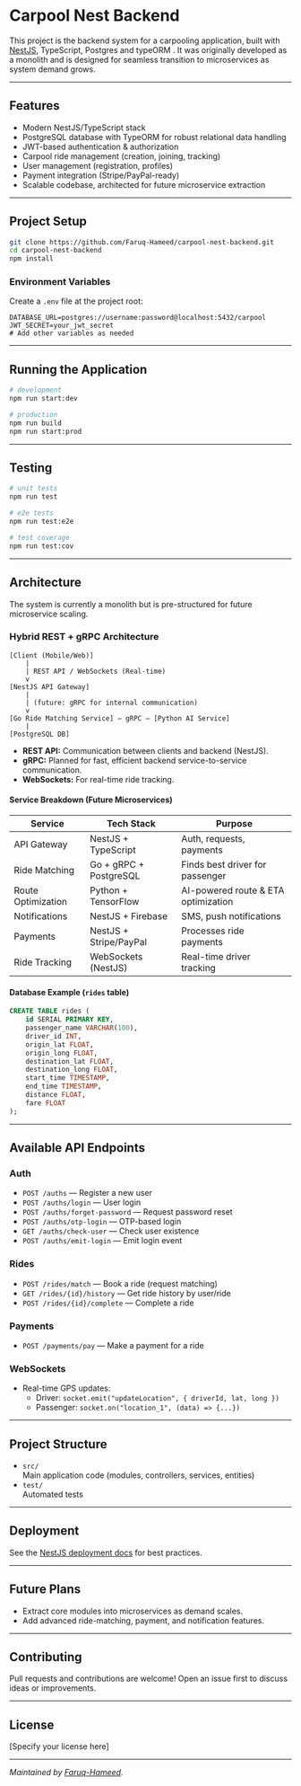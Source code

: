 # Carpool Nest Backend

This project is the backend system for a carpooling application, built with [NestJS](https://nestjs.com/), TypeScript, Postgres and typeORM . It was originally developed as a monolith and is designed for seamless transition to microservices as system demand grows.

-----

## Features

- Modern NestJS/TypeScript stack
- PostgreSQL database with TypeORM for robust relational data handling
- JWT-based authentication & authorization
- Carpool ride management (creation, joining, tracking)
- User management (registration, profiles)
- Payment integration (Stripe/PayPal-ready)
- Scalable codebase, architected for future microservice extraction

---

## Project Setup

```bash
git clone https://github.com/Faruq-Hameed/carpool-nest-backend.git
cd carpool-nest-backend
npm install
```

### Environment Variables

Create a `.env` file at the project root:

```
DATABASE_URL=postgres://username:password@localhost:5432/carpool
JWT_SECRET=your_jwt_secret
# Add other variables as needed
```

---

## Running the Application

```bash
# development
npm run start:dev

# production
npm run build
npm run start:prod
```

---

## Testing

```bash
# unit tests
npm run test

# e2e tests
npm run test:e2e

# test coverage
npm run test:cov
```

---

## Architecture

The system is currently a monolith but is pre-structured for future microservice scaling.

### Hybrid REST + gRPC Architecture

```
[Client (Mobile/Web)]
    |
    | REST API / WebSockets (Real-time)
    v
[NestJS API Gateway]
    |
    | (future: gRPC for internal communication)
    v
[Go Ride Matching Service] — gRPC — [Python AI Service]
    |
[PostgreSQL DB]
```

- **REST API:** Communication between clients and backend (NestJS).
- **gRPC:** Planned for fast, efficient backend service-to-service communication.
- **WebSockets:** For real-time ride tracking.

#### Service Breakdown (Future Microservices)

| Service           | Tech Stack                  | Purpose                                    |
|-------------------|----------------------------|--------------------------------------------|
| API Gateway       | NestJS + TypeScript        | Auth, requests, payments                   |
| Ride Matching     | Go + gRPC + PostgreSQL     | Finds best driver for passenger            |
| Route Optimization| Python + TensorFlow        | AI-powered route & ETA optimization        |
| Notifications     | NestJS + Firebase          | SMS, push notifications                    |
| Payments          | NestJS + Stripe/PayPal     | Processes ride payments                    |
| Ride Tracking     | WebSockets (NestJS)        | Real-time driver tracking                  |

#### Database Example (`rides` table)
```sql
CREATE TABLE rides (
    id SERIAL PRIMARY KEY,
    passenger_name VARCHAR(100),
    driver_id INT,
    origin_lat FLOAT,
    origin_long FLOAT,
    destination_lat FLOAT,
    destination_long FLOAT,
    start_time TIMESTAMP,
    end_time TIMESTAMP,
    distance FLOAT,
    fare FLOAT
);
```

---

## Available API Endpoints

### Auth

- `POST /auths` — Register a new user
- `POST /auths/login` — User login
- `POST /auths/forget-password` — Request password reset
- `POST /auths/otp-login` — OTP-based login
- `GET /auths/check-user` — Check user existence
- `POST /auths/emit-login` — Emit login event

### Rides

- `POST /rides/match` — Book a ride (request matching)
- `GET /rides/{id}/history` — Get ride history by user/ride
- `POST /rides/{id}/complete` — Complete a ride

### Payments

- `POST /payments/pay` — Make a payment for a ride

### WebSockets

- Real-time GPS updates:  
  - Driver: `socket.emit("updateLocation", { driverId, lat, long })`
  - Passenger: `socket.on("location_1", (data) => {...})`

---

## Project Structure

- `src/`  
  Main application code (modules, controllers, services, entities)
- `test/`  
  Automated tests

---

## Deployment

See the [NestJS deployment docs](https://docs.nestjs.com/deployment) for best practices.

---

## Future Plans

- Extract core modules into microservices as demand scales.
- Add advanced ride-matching, payment, and notification features.

---

## Contributing

Pull requests and contributions are welcome! Open an issue first to discuss ideas or improvements.

---

## License

[Specify your license here]

---

*Maintained by [Faruq-Hameed](https://github.com/Faruq-Hameed).*
